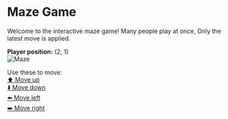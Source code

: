# Maze Game  
Welcome to the interactive maze game! Many people play at once, Only the latest move is applied.

**Player position:** (2, 1)  
![Maze](https://github-maze-game.vercel.app/images/pos_2_1.png?t=1760537030483)

Use these to move:  
[⬆️ Move up](https://github-maze-game.vercel.app/move/2_1_w)  
[⬇️ Move down](https://github-maze-game.vercel.app/move/2_1_s)  
[⬅️ Move left](https://github-maze-game.vercel.app/move/2_1_a)  
[➡️ Move right](https://github-maze-game.vercel.app/move/2_1_d)
